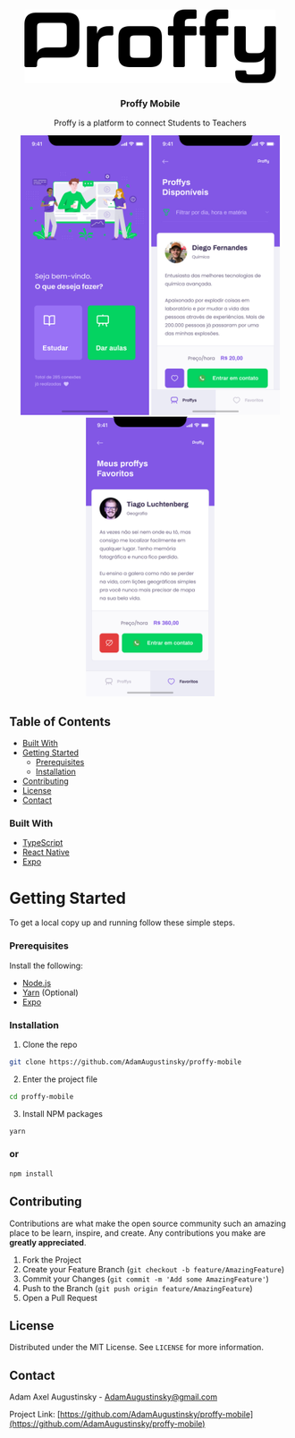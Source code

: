 
<!-- PROJECT LOGO -->
<br />
<p align="center">
  <a href="https://github.com/AdamAugustinsky/proffy-mobile">
    <img src=".images/logo.svg" alt="Logo">
  </a>

  <h3 align="center">Proffy Mobile</h3>

  <p align="center">
    Proffy is a platform to connect Students to Teachers
  </p>
</p>

<p align="center">
  <img src=".images/home.png" alt="Logo" height="500">
  <img src=".images/study.png" alt="Logo" height="500">
  <img src=".images/favorites.png" alt="Logo" height="500">
</p>

<!-- TABLE OF CONTENTS -->
## Table of Contents

* [Built With](#built-with)
* [Getting Started](#getting-started)
  * [Prerequisites](#prerequisites)
  * [Installation](#installation)
* [Contributing](#contributing)
* [License](#license)
* [Contact](#contact)

### Built With

* [TypeScript](https://www.typescriptlang.org)
* [React Native](https://reactnative.dev)
* [Expo](https://expo.io)


<!-- GETTING STARTED -->
# Getting Started

To get a local copy up and running follow these simple steps.

### Prerequisites

Install the following:
* [Node.js](https://nodejs.org/en/)
* [Yarn](https://yarnpkg.com/getting-started/install) (Optional)
* [Expo](https://expo.io/learn)

### Installation

1. Clone the repo
```sh
git clone https://github.com/AdamAugustinsky/proffy-mobile
```
2. Enter the project file
```sh
cd proffy-mobile
```
3. Install NPM packages
```sh
yarn
```
### or
```sh
npm install
```

<!-- CONTRIBUTING -->
## Contributing

Contributions are what make the open source community such an amazing place to be learn, inspire, and create. Any contributions you make are **greatly appreciated**.

1. Fork the Project
2. Create your Feature Branch (`git checkout -b feature/AmazingFeature`)
3. Commit your Changes (`git commit -m 'Add some AmazingFeature'`)
4. Push to the Branch (`git push origin feature/AmazingFeature`)
5. Open a Pull Request


<!-- LICENSE -->
## License

Distributed under the MIT License. See `LICENSE` for more information.


<!-- CONTACT -->
## Contact

Adam Axel Augustinsky - AdamAugustinsky@gmail.com

Project Link: [https://github.com/AdamAugustinsky/proffy-mobile](https://github.com/AdamAugustinsky/proffy-mobile)